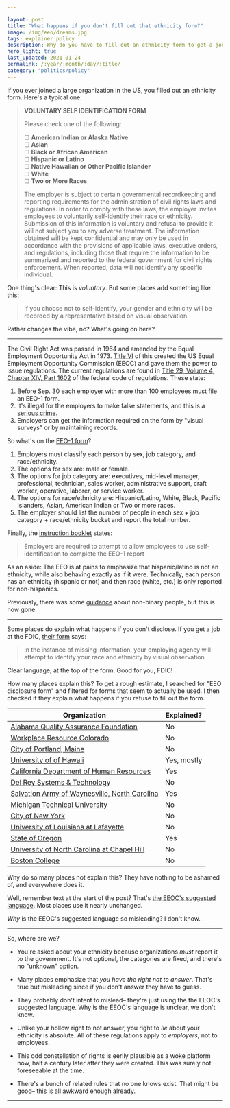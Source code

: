 ```yaml
---

layout: post
title: "What happens if you don't fill out that ethnicity form?"
image: /img/eeo/dreams.jpg
tags: explainer policy
description: Why do you have to fill out an ethnicity form to get a job in the US? What happens if you refuse?
hero_light: true
last_updated: 2021-01-24
permalink: /:year/:month/:day/:title/
category: "politics/policy"
---
```


If you ever joined a large organization in the US, you filled out an ethnicity form. Here's a typical one:

> **VOLUNTARY SELF IDENTIFICATION FORM**
>
> Please check one of the following: 
>
> ☐ **American Indian or Alaska Native** \
> ☐ **Asian** \
> ☐ **Black or African American** \
> ☐ **Hispanic or Latino** \
> ☐ **Native Hawaiian or Other Pacific Islander** \
> ☐ **White** \
> ☐ **Two or More Races**
>
> The employer is subject to certain governmental recordkeeping and reporting requirements for the administration of civil rights laws and regulations. In order to comply with these laws, the employer invites employees to voluntarily self-identify their race or ethnicity. Submission of this information is voluntary and refusal to provide it will not subject you to any adverse treatment. The information obtained will be kept confidential and may only be used in accordance with the provisions of applicable laws, executive orders, and regulations, including those that require the information to be summarized and reported to the federal government for civil rights enforcement. When reported, data will not identify any specific individual.

One thing's clear: This is *voluntary*. But some places add something like this:

> If you choose not to self-identify, your gender and ethnicity will be recorded by a representative based on visual observation.

Rather changes the vibe, no? What's going on here?

---

The Civil Right Act was passed in 1964 and amended by the Equal Employment Opportunity Act in 1973. [Title VI](https://www.eeoc.gov/statutes/title-vii-civil-rights-act-1964) of this created the US Equal Employment Opportunity Commission (EEOC) and gave them the power to issue regulations. The current regulations are found in [Title 29, Volume 4, Chapter XIV, Part 1602](https://www.govinfo.gov/content/pkg/CFR-2019-title29-vol4/xml/CFR-2019-title29-vol4-part1602.xml) of the federal code of regulations. These state:

1. Before Sep. 30 each employer with more than 100 employees must file an EEO-1 form.
2. It's illegal for the employers to make false statements, and this is a [serious crime](https://www.govinfo.gov/content/pkg/USCODE-2015-title18/html/USCODE-2015-title18-partI-chap47-sec1001.htm).
3. Employers can get the information required on the form by "visual surveys" or by maintaining records.

So what's on the [EEO-1 form](https://www.eeoc.gov/sites/default/files/migrated_files/employers/eeo1survey/eeo1-2-2.pdf)?

1. Employers must classify each person by sex, job category, and race/ethnicity.
2. The options for sex are: male or female.
3. The options for job category are: executives, mid-level manager, professional, technician, sales worker, administrative support, craft worker, operative, laborer, or service worker.
4. The options for race/ethnicity are: Hispanic/Latino, White, Black, Pacific Islanders, Asian, American Indian or Two or more races.
5. The employer should list the number of people in each sex + job category + race/ethnicity bucket and report the total number.

Finally, the [instruction booklet](https://www.eeoc.gov/employers/eeo-1-survey/eeo-1-instruction-booklet) states:

> Employers are required to attempt to allow employees to use self-identification to complete the EEO-1 report

As an aside: The EEO is at pains to emphasize that hispanic/latino is not an ethnicity, while also behaving exactly as if it were. Technically, each person has an ethnicity (hispanic or not) and then race (white, etc.) is only reported for non-hispanics.

Previously, there was some [guidance](https://web.archive.org/web/20190815152857/https://eeoccomp2.norc.org/Faq) about non-binary people, but this is now gone.

---

Some places do explain what happens if you don't disclose. If you get a job at the FDIC, [their form](http://www.opm.gov/forms/pdf_fill/sf181.pdf) says:

> In the instance of missing information, your employing agency will attempt to identify your race and ethnicity by visual observation.

Clear language, at the top of the form. Good for you, FDIC!

How many places explain this? To get a rough estimate, I searched for "EEO disclosure form" and filtered for forms that seem to actually be used. I then checked if they explain what happens if you refuse to fill out the form.

Organization | Explained?
-|-
[Alabama Quality Assurance Foundation](http://www.aqaf.com/hr/dataform.pdf) | No
[Workplace Resource Colorado](https://www.wrcolo.com/uploads/about/Voluntary-Self-Identification.pdf) | No
[City of Portland, Maine](http://www.portlandmaine.gov/DocumentCenter/View/1119/Voluntary-EEO-Self-Disclosure-Form?bidId=) | No
[University of of Hawaii](http://www.hawaii.edu/wp/wp-content/uploads/docs/eeo/EthnicdisclosurePDFForm.pdf) | Yes, mostly
[California Department of Human Resources](https://www.calhr.ca.gov/Documents/calhr-1070.pdf) | Yes
[Del Rey Systems & Technology](https://delreysys.com/wp-content/uploads/2015/07/EEO-and-Vets-100_Self-Identification_Fillable.pdf) | No
[Salvation Army of Waynesville, North Carolina](https://www.salvationarmycarolinas.org/assets/mediasources/waynesville/documents/Voluntary%20Self-Identification%20Form%20for%20EEO-1.doc) | Yes
[Michigan Technical University](https://www.mtu.edu/equity/pdfs/eeo-post-hire-form.pdf) | No
[City of New York](https://www1.nyc.gov/assets/doh/downloads/pdf/hr/new-hire/eeo-self-identification.pdf) | No
[University of Louisiana at Lafayette](https://humanresources.louisiana.edu/sites/humanresources/files/Employee%20Post-Offer%20Voluntary%20AAP%20Data%20Form%20-%202014%20%281%29.pdf) | No
[State of Oregon](https://apps.state.or.us/Forms/Served/de2203.pdf) | Yes
[University of North Carolina at Chapel Hill](https://eoc.unc.edu/files/2015/05/Voluntary_Self_Identification_of_Gender_Ethnicity_Race.docx) | No
[Boston College](https://www.bc.edu/content/dam/files/offices/diversity/doc/2014%20Self-ID%20RaceEthnicity%20for%20Applicants.docx) | No

Why do so many places not explain this? They have nothing to be ashamed of, and everywhere does it.

Well, remember text at the start of the post? That's [the EEOC's suggested language](https://www.eeoc.gov/employers/eeo-1-survey/eeo-1-instruction-booklet). Most places use it nearly unchanged. 

*Why* is the EEOC's suggested language so misleading? I don't know.

---

So, where are we?

* You're asked about your ethnicity because organizations *must* report it to the government. It's not optional, the categories are fixed, and there's no "unknown" option. 

* Many places emphasize that *you have the right not to answer*. That's true but misleading since if you don't answer they have to guess.

* They probably don't intent to mislead– they're just using the the EEOC's suggested language. Why is the EEOC's language is unclear, we don't know.

* Unlike your hollow right to not answer, you right to *lie* about your ethnicity is absolute. All of these regulations apply to *employers*, not to employees. 

* This odd constellation of rights is eerily plausible as a woke platform now, half a century later after they were created. This was surely not foreseeable at the time.

* There's a bunch of related rules that no one knows exist. That might be good– this is all awkward enough already.

---

